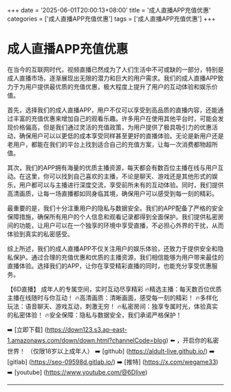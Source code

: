 +++
date = '2025-06-01T20:00:13+08:00'
title = '成人直播APP充值优惠'
categories = ['成人直播APP充值优惠']
tags = ['成人直播APP充值优惠']
+++

# 成人直播APP充值优惠

在当今的互联网时代，视频直播已然成为了人们生活中不可或缺的一部分，特别是成人直播市场，逐渐展现出无限的潜力和巨大的用户需求。我们的成人直播APP致力于为用户提供最优质的充值优惠，极大程度上提升了用户的互动体验和娱乐价值。

首先，选择我们的成人直播APP，用户不仅可以享受到高品质的直播内容，还能通过丰富的充值优惠来增加自己的观看乐趣。许多用户在使用其他平台时，可能会发现价格偏高，但是我们通过灵活的充值政策，为用户提供了极具吸引力的优惠活动，确保用户可以以更低的成本享受同样甚至更好的直播体验。无论是新用户还是老用户，都能在我们的平台上找到适合自己的充值方案，让每一次消费都物超所值。

其次，我们的APP拥有海量的优质主播资源，每天都会有数百位主播在线与用户互动。在这里，你可以找到自己喜欢的主播，不论是聊天、游戏还是其他形式的娱乐，用户都可以与主播进行深度交流，享受前所未有的互动体验。同时，我们提供高清画质，让每一场直播都如同身临其境，确保用户可以感受到每一刻的精彩。

最重要的是，我们十分注重用户的隐私与数据安全。我们的APP配备了严格的安全保障措施，确保所有用户的个人信息和观看记录都得到全面保护。我们提供私密房间的功能，让用户可以在一个独享的环境中享受直播，不必担心外界的干扰，从而体验到真实的私密感受。

综上所述，我们的成人直播APP不仅关注用户的娱乐体验，还致力于提供安全和隐私保护。通过合理的充值优惠和优质的主播资源，我们相信能够为用户带来最佳的直播体验。选择我们的APP，让你在享受精彩直播的同时，也能充分享受优惠服务。

【6D直播】
成年人的专属空间，实时互动尽享精彩
🔥精选主播：每天数百位优质主播在线随时与你互动！
🔥高清画质：清晰画面，感受每一刻的精彩！
🔥多样化玩法：语音聊天、游戏互动，刺激无穷！
🔥私密房间：独享专属时光，体验真实的私密体验！
🔥安全保障：隐私与数据安全，我们承诺严格保护！

➡️ [立即下载] (https://down123.s3.ap-east-1.amazonaws.com/down/down.html?channelCode=blog) ⬅️ ，开启你的私密世界！
（仅限18岁以上成年人）
➡️ [github] (https://aldult-live.github.io/)
➡️ [gitlab] (https://seo-09598d.gitlab.io/)
➡️ [推特] (https://x.com/wegame33)
➡️ [youtube] (https://www.youtube.com/@6Dlive)

---
